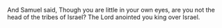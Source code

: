 And Samuel said, Though you are little in your own eyes, are you not the head of the tribes of Israel? The Lord anointed you king over Israel.
